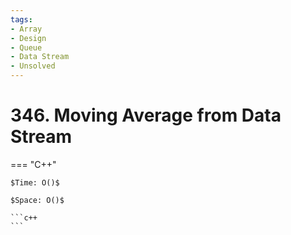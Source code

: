 ```yaml
---
tags:
- Array
- Design
- Queue
- Data Stream
- Unsolved
---
```



# 346. Moving Average from Data Stream

=== "C++"

    $Time: O()$

    $Space: O()$

    ```c++
    ```